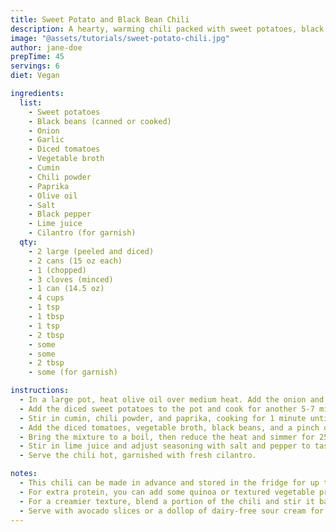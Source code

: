 ```yaml
---
title: Sweet Potato and Black Bean Chili
description: A hearty, warming chili packed with sweet potatoes, black beans, and spices, perfect for a cozy meal.
image: "@assets/tutorials/sweet-potato-chili.jpg"
author: jane-doe
prepTime: 45
servings: 6
diet: Vegan

ingredients:
  list:
    - Sweet potatoes
    - Black beans (canned or cooked)
    - Onion
    - Garlic
    - Diced tomatoes
    - Vegetable broth
    - Cumin
    - Chili powder
    - Paprika
    - Olive oil
    - Salt
    - Black pepper
    - Lime juice
    - Cilantro (for garnish)
  qty:
    - 2 large (peeled and diced)
    - 2 cans (15 oz each)
    - 1 (chopped)
    - 3 cloves (minced)
    - 1 can (14.5 oz)
    - 4 cups
    - 1 tsp
    - 1 tbsp
    - 1 tsp
    - 2 tbsp
    - some
    - some
    - 2 tbsp
    - some (for garnish)

instructions:
  - In a large pot, heat olive oil over medium heat. Add the onion and garlic, cooking until softened, about 5 minutes.
  - Add the diced sweet potatoes to the pot and cook for another 5-7 minutes, stirring occasionally.
  - Stir in cumin, chili powder, and paprika, cooking for 1 minute until fragrant.
  - Add the diced tomatoes, vegetable broth, black beans, and a pinch of salt and pepper.
  - Bring the mixture to a boil, then reduce the heat and simmer for 25-30 minutes, or until the sweet potatoes are tender.
  - Stir in lime juice and adjust seasoning with salt and pepper to taste.
  - Serve the chili hot, garnished with fresh cilantro.

notes:
  - This chili can be made in advance and stored in the fridge for up to 4 days.
  - For extra protein, you can add some quinoa or textured vegetable protein (TVP).
  - For a creamier texture, blend a portion of the chili and stir it back into the pot.
  - Serve with avocado slices or a dollop of dairy-free sour cream for added richness.
---
```

